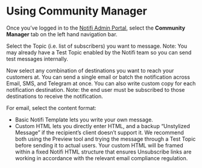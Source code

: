 # Using Community Manager

Once you’ve logged in to the [Notifi Admin Portal](https://admin.dev.notifi.network/), select the **Community Manager** tab on the left hand navigation bar.

<!-- pic -->

Select the Topic (i.e. list of subscribers) you want to message. Note: You may already have a Test Topic enabled by the Notifi team so you can send test messages internally.

Now select any combination of destinations you want to reach your customers at. You can send a single email or batch the notification across Email, SMS, and Telegram at once. You can also write custom copy for each notification destination. Note: the end user must be subscribed to those destinations to receive the notification.

For email, select the content format:
* Basic Notifi Template lets you write your own message.
* Custom HTML lets you directly enter HTML, and a backup “Unstylized Message” if the recipient’s client doesn’t support it. We recommend both using the Preview tool and trying the message through a Test Topic before sending it to actual users. Your custom HTML will be framed within a fixed Notifi HTML structure that ensures Unsubscribe links are working in accordance with the relevant email compliance regulation.

<!-- pic -->
<!-- pic -->

